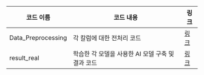 | 코드 이름  | 코드 내용  |  링크  |
|---|---|---|
| Data_Preprocessing  | 각 칼럼에 대한 전처리 코드  | [링크](https://github.com/DataResolvere/Project/blob/main/Hana_first_Project/Data_Preprocessing.ipynb) |
| result_real | 학습한 각 모델을 사용한 AI 모델 구축 및 결과 코드  | [링크](https://github.com/DataResolvere/Project/blob/main/Hana_first_Project/result_real.ipynb) |
